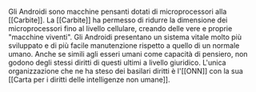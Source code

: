 Gli Androidi sono macchine pensanti dotati di microprocessori alla [[Carbite]]. La [[Carbite]] ha permesso di ridurre la dimensione dei microprocessori fino al livello cellulare, creando delle vere e proprie "macchine viventi". Gli Androidi presentano un sistema vitale molto più sviluppato e di più facile manutenzione rispetto a quello di un normale umano. Anche se simili agli esseri umani come capacità di pensiero, non godono degli stessi diritti di questi ultimi a livello giuridico. L'unica organizzazione che ne ha steso dei basilari diritti è l'[[ONN]] con la sua [[Carta per i diritti delle intelligenze non umane]].